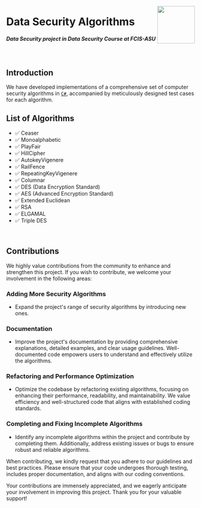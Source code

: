 <p><a href="https://www.asu.edu.eg/"><img align="right" src="https://ums.asu.edu.eg/images/logo.png" width="100" /></a></p>
<div align=left>
<h1>
  Data Security Algorithms
</h1>
    <h5>
        Data Security project in Data Security Course at FCIS-ASU
    </h5>
</div>
<br>

## Introduction
We have developed implementations of a comprehensive set of computer security algorithms in [`C#`](https://docs.microsoft.com/en-us/dotnet/csharp/), accompanied by meticulously designed test cases for each algorithm.

## List of Algorithms
- ✅ Ceaser
- ✅ Monoalphabetic
- ✅ PlayFair
- ✅ HillCipher
- ✅ AutokeyVigenere
- ✅ RailFence
- ✅ RepeatingKeyVigenere
- ✅ Columnar
- ✅ DES (Data Encryption Standard)
- ✅ AES (Advanced Encryption Standard)
- ✅ Extended Euclidean
- ✅ RSA
- ✅ ELGAMAL
- ✅ Triple DES
<br>

## Contributions

We highly value contributions from the community to enhance and strengthen this project. If you wish to contribute, we welcome your involvement in the following areas:

### Adding More Security Algorithms
- Expand the project's range of security algorithms by introducing new ones.

### Documentation
- Improve the project's documentation by providing comprehensive explanations, detailed examples, and clear usage guidelines. Well-documented code empowers users to understand and effectively utilize the algorithms.

### Refactoring and Performance Optimization
- Optimize the codebase by refactoring existing algorithms, focusing on enhancing their performance, readability, and maintainability. We value efficiency and well-structured code that aligns with established coding standards.

### Completing and Fixing Incomplete Algorithms
- Identify any incomplete algorithms within the project and contribute by completing them. Additionally, address existing issues or bugs to ensure robust and reliable algorithms.

When contributing, we kindly request that you adhere to our guidelines and best practices. Please ensure that your code undergoes thorough testing, includes proper documentation, and aligns with our coding conventions.

Your contributions are immensely appreciated, and we eagerly anticipate your involvement in improving this project. Thank you for your valuable support!
